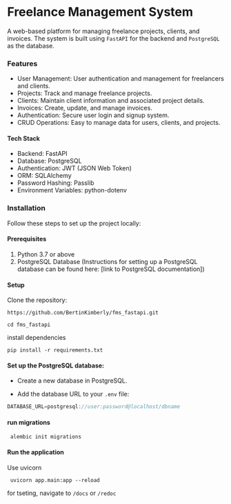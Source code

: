 # Freelance Management System

A web-based platform for managing freelance projects, clients, and invoices. The system is built using `FastAPI` for the backend and `PostgreSQL` as the database.

### Features

-  User Management: User authentication and management for freelancers and clients.
-  Projects: Track and manage freelance projects.
-  Clients: Maintain client information and associated project details.
-  Invoices: Create, update, and manage invoices.
-  Authentication: Secure user login and signup system.
-  CRUD Operations: Easy to manage data for users, clients, and projects.

#### Tech Stack

-  Backend: FastAPI
-  Database: PostgreSQL
-  Authentication: JWT (JSON Web Token)
-  ORM: SQLAlchemy
-  Password Hashing: Passlib
-  Environment Variables: python-dotenv

### Installation

Follow these steps to set up the project locally:

#### Prerequisites

1. Python 3.7 or above
2. PostgreSQL Database (Instructions for setting up a PostgreSQL database can be found here: [link to PostgreSQL documentation])

#### Setup

Clone the repository:

```shell
https://github.com/BertinKimberly/fms_fastapi.git

cd fms_fastapi

```

install dependencies

```shell
pip install -r requirements.txt
```

#### Set up the PostgreSQL database:

-  Create a new database in PostgreSQL.

-  Add the database URL to your `.env` file:

```js
DATABASE_URL=postgresql://user:password@localhost/dbname
```

#### run migrations

```shell
 alembic init migrations
```

#### Run the application

Use uvicorn

```shell
 uvicorn app.main:app --reload
```

for tseting, navigate to `/docs` or `/redoc`
